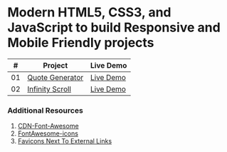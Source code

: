 # Modern HTML5, CSS3, and JavaScript to build Responsive and Mobile Friendly projects 


|  #  | Project                                                                                                                     | Live Demo                                                                         |
| :-: | --------------------------------------------------------------------------------------------------------------------------- | --------------------------------------------------------------------------------- |
| 01  | [Quote Generator](https://github.com/kanjamad/JavaScript-Projects/tree/main/Quote_Generator)                             | [Live Demo](https://kanjamad.github.io/JavaScript-Projects/Quote_Generator/)               |
| 02  | [Infinity Scroll](#)                             | [Live Demo](#)               |






### Additional Resources
1. <a href="https://cdnjs.com/libraries/font-awesome" target="_blank">CDN-Font-Awesome</a>
2. <a href="https://fontawesome.com/icons" target="_blank">FontAwesome-icons</a>
3. <a href="https://css-tricks.com/favicons-next-to-external-links/" target="_blank">Favicons Next To External Links</a>
